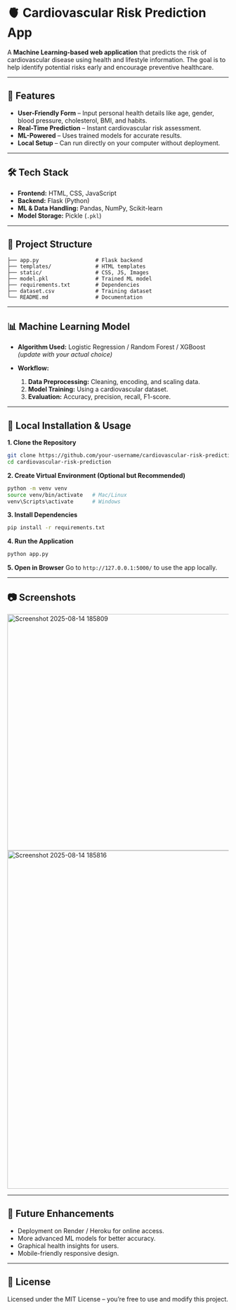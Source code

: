 # 🫀 Cardiovascular Risk Prediction App

A **Machine Learning-based web application** that predicts the risk of cardiovascular disease using health and lifestyle information.
The goal is to help identify potential risks early and encourage preventive healthcare.

---

## 📌 Features

* **User-Friendly Form** – Input personal health details like age, gender, blood pressure, cholesterol, BMI, and habits.
* **Real-Time Prediction** – Instant cardiovascular risk assessment.
* **ML-Powered** – Uses trained models for accurate results.
* **Local Setup** – Can run directly on your computer without deployment.

---

## 🛠️ Tech Stack

* **Frontend:** HTML, CSS, JavaScript
* **Backend:** Flask (Python)
* **ML & Data Handling:** Pandas, NumPy, Scikit-learn
* **Model Storage:** Pickle (`.pkl`)

---

## 📂 Project Structure

```
├── app.py                  # Flask backend  
├── templates/              # HTML templates  
├── static/                 # CSS, JS, Images  
├── model.pkl               # Trained ML model  
├── requirements.txt        # Dependencies  
├── dataset.csv             # Training dataset  
└── README.md               # Documentation  
```

---

## 📊 Machine Learning Model

* **Algorithm Used:** Logistic Regression / Random Forest / XGBoost *(update with your actual choice)*
* **Workflow:**

  1. **Data Preprocessing:** Cleaning, encoding, and scaling data.
  2. **Model Training:** Using a cardiovascular dataset.
  3. **Evaluation:** Accuracy, precision, recall, F1-score.

---

## 🚀 Local Installation & Usage

**1. Clone the Repository**

```bash
git clone https://github.com/your-username/cardiovascular-risk-prediction.git
cd cardiovascular-risk-prediction
```

**2. Create Virtual Environment (Optional but Recommended)**

```bash
python -m venv venv
source venv/bin/activate   # Mac/Linux
venv\Scripts\activate      # Windows
```

**3. Install Dependencies**

```bash
pip install -r requirements.txt
```

**4. Run the Application**

```bash
python app.py
```

**5. Open in Browser**
Go to `http://127.0.0.1:5000/` to use the app locally.

---

## 📷 Screenshots

<img width="954" height="537" alt="Screenshot 2025-08-14 185809" src="https://github.com/user-attachments/assets/c2af50d4-f649-426d-9e9d-c46b23b5033a" />
<img width="862" height="768" alt="Screenshot 2025-08-14 185816" src="https://github.com/user-attachments/assets/77783723-eda9-4114-b038-848be8c1844d" />

---

## 📌 Future Enhancements

* Deployment on Render / Heroku for online access.
* More advanced ML models for better accuracy.
* Graphical health insights for users.
* Mobile-friendly responsive design.

---

## 📜 License

Licensed under the MIT License – you’re free to use and modify this project.

